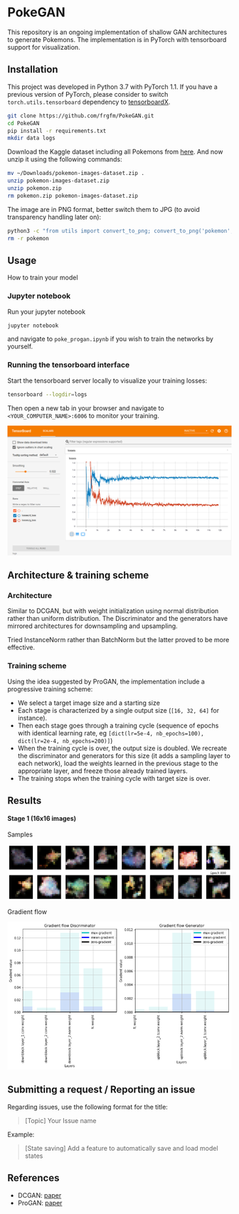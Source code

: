 # PokeGAN

This repository is an ongoing implementation of shallow GAN architectures to generate Pokemons. The implementation is in PyTorch with tensorboard support for visualization.



## Installation

This project was developed in Python 3.7 with PyTorch 1.1. If you have a previous version of PyTorch, please consider to switch `torch.utils.tensorboard` dependency to [tensorboardX](https://github.com/lanpa/tensorboardX).

```bash
git clone https://github.com/frgfm/PokeGAN.git
cd PokeGAN
pip install -r requirements.txt
mkdir data logs
```

Download the Kaggle dataset including all Pokemons from [here](https://www.kaggle.com/kvpratama/pokemon-images-dataset). And now unzip it using the following commands:

```bash
mv ~/Downloads/pokemon-images-dataset.zip .
unzip pokemon-images-dataset.zip
unzip pokemon.zip
rm pokemon.zip pokemon-images-dataset.zip
```

The image are in PNG format, better switch them to JPG (to avoid transparency handling later on):

```bash
python3 -c "from utils import convert_to_png; convert_to_png('pokemon', 'data/pokemon')"
rm -r pokemon
```



## Usage

How to train your model

### Jupyter notebook

Run your jupyter notebook

``` bash
jupyter notebook
```

and navigate to `poke_progan.ipynb` if you wish to train the networks by yourself.

### Running the tensorboard interface

Start the tensorboard server locally to visualize your training losses:

```bash
tensorboard --logdir=logs
```

Then open a new tab in your browser and navigate to `<YOUR_COMPUTER_NAME>:6006`  to monitor your training.

![tensorboard_viz](static/images/pokegan_tb.png)



## Architecture & training scheme

### Architecture

Similar to DCGAN, but with weight initialization using normal distribution rather than uniform distribution. The Discriminator and the generators have mirrored architectures for downsampling and upsampling.



Tried InstanceNorm rather than BatchNorm but the latter proved to be more effective.



### Training scheme

Using the idea suggested by ProGAN, the implementation include a progressive training scheme:

- We select a target image size and a starting size
- Each stage is characterized by a single output size (`[16, 32, 64]` for instance).
- Then each stage goes through a training cycle (sequence of epochs with identical learning rate, eg `[dict(lr=5e-4, nb_epochs=100), dict(lr=2e-4, nb_epochs=200)]`)
- When the training cycle is over, the output size is doubled. We recreate the discriminator and generators for this size (it adds a sampling layer to each network), load the weights learned in the previous stage to the appropriate layer, and freeze those already trained layers.
- The training stops when the training cycle with target size is over.



## Results

#### Stage 1 (16x16 images)

Samples

![stage1_samples](static/images/pokemon_stage1.png)

Gradient flow

![stage1_gradflow](static/images/gradflow_stage1.png)



## Submitting a request / Reporting an issue

Regarding issues, use the following format for the title:

> [Topic] Your Issue name

Example:

> [State saving] Add a feature to automatically save and load model states



## References

- DCGAN: [paper](https://arxiv.org/abs/1511.06434)
- ProGAN: [paper](https://arxiv.org/abs/1710.10196)